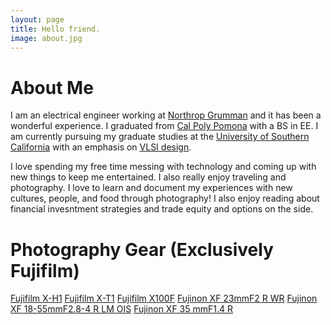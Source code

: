 ```yaml
---
layout: page
title: Hello friend.
image: about.jpg
---
```

# About Me
I am an electrical engineer working at [Northrop Grumman](https://www.northropgrumman.com) and it has been a wonderful experience. I graduated from [Cal Poly Pomona](https://www.cpp.edu/) with a BS in EE. I am currently pursuing my graduate studies at the [University of Southern California](https://www.usc.edu) with an emphasis on [VLSI design](https://en.wikipedia.org/wiki/Very_Large_Scale_Integration).

I love spending my free time messing with technology and coming up with new things to keep me entertained. I also really enjoy traveling and photography. I love to learn and document my experiences with new cultures, people, and food through photography! I also enjoy reading about financial invesntment strategies and trade equity and options on the side.

# Photography Gear (Exclusively Fujifilm)
[Fujifilm X-H1](https://www.amazon.com/Fujifilm-X-H1-Vertical-Power-Booster/dp/B079PTJ7RT/ref=sr_1_3?dchild=1&keywords=x-h1+fujifilm&qid=1593385151&sr=8-3)
[Fujifilm X-T1](https://www.amazon.com/Fujifilm-Mirrorless-3-0-Inch-XF18-55mm-F2-8-4-0/dp/B00NF6ZGSM/ref=sr_1_2?dchild=1&keywords=x-t1%2Bfujifilm&qid=1593385176&sr=8-2&th=1)
[Fujifilm X100F](https://www.amazon.com/Fujifilm-X100F-APS-C-Digital-Camera-Silver/dp/B01N33CT3Z)
[Fujinon XF 23mmF2 R WR](https://www.amazon.com/Fujinon-XF23mmF2-R-WR-Black/dp/B01KNXOCO8)
[Fujinon XF 18-55mmF2.8-4 R LM OIS](https://www.amazon.com/Fujinon-XF18-55mmF2-8-4-R-LM-OIS/dp/B0092MD6S0/ref=sr_1_2?dchild=1&keywords=fujinon+18-55&qid=1593385287&s=electronics&sr=1-2)
[Fujinon XF 35 mmF1.4 R](https://www.amazon.com/Fujifilm-XF-35mm-F1-4-Fujinon-XF35mmF1-4/dp/B006UL00R6)


